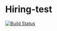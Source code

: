 # Hiring-test
[![Build Status](https://travis-ci.org/jorgepgjr/netshoes-rest.svg?branch=master)](https://travis-ci.org/jorgepgjr/netshoes-rest)
